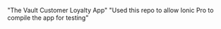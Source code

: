 "The Vault Customer Loyalty App" 
"Used this repo to allow Ionic Pro to compile the app for testing"